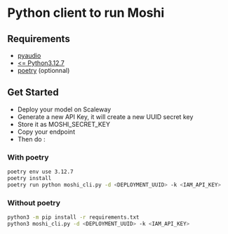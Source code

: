 # Python client to run Moshi
## Requirements
  - [pyaudio](https://pypi.org/project/PyAudio/)
  - [<= Python3.12.7](https://www.python.org/downloads/release/python-3127/)
  - [poetry](https://python-poetry.org/docs/) (optionnal)

## Get Started

- Deploy your model on Scaleway
- Generate a new API Key, it will create a new UUID secret key
- Store it as MOSHI_SECRET_KEY
- Copy your endpoint
- Then do :

### With poetry
```sh
poetry env use 3.12.7
poetry install
poetry run python moshi_cli.py -d <DEPLOYMENT_UUID> -k <IAM_API_KEY>
```

### Without poetry
```sh
python3 -m pip install -r requirements.txt
python3 moshi_cli.py -d <DEPLOYMENT_UUID> -k <IAM_API_KEY>
```